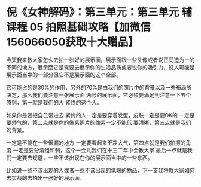 # 倪《女神解码》：第三单元：第三单元 辅课程 05 拍照基础攻略【加微信156066050获取十大赠品】

今天我来教大家怎么去拍一张好的展示面，展示面跟一些头像或者说正间造为一的不同的地方，展示面它是需要去展示你的生活品质或者说你的吸引力，说人可能是展示面当中的一部分但它不是展示面的这个全部。

它可能占的是30%的作用，另外的70%是由我们的照片中的背景以及一些布局所决定，那么我们要注意一张展示面 两号的展示面，它必须要满足到注意一下五个原则，第一就是我们的人 紧终的这个人。

如果你是要把自己带进去 紧终的人一定是要穿着发型，皮肤一定是要OK的 一定是要帅气的，第二点就是你的像素照片的像素一定不能低 要清晰，第三点就是我们的背景。

一定是不能在一些很漏的地方 一定要看起来干净大气，第四点就是我们拍摄的角度 一定是要分清组和刺，这个一会儿我们在十三二年中会教大家 最后一点就是我们一定要去规避，一些不该出现在你的展示面当中的一些东西。

比如说一些不该出现的人或者一些不该出现的低端的物品，下一支我将教大家如何去实战的去拍出一张好的展示面。